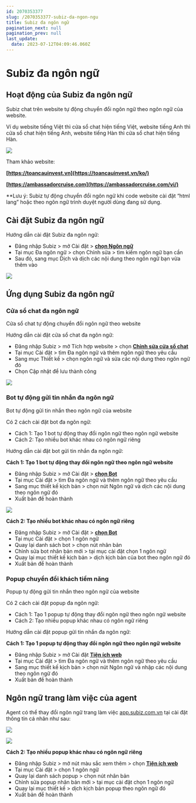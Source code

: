 ```yaml
---
id: 2070353377
slug: /2070353377-subiz-da-ngon-ngu
title: Subiz đa ngôn ngữ
pagination_next: null
pagination_prev: null
last_update:
  date: 2023-07-12T04:09:46.060Z
---
```


# Subiz đa ngôn ngữ



## Hoạt động của Subiz đa ngôn ngữ


Subiz chat trên website tự động chuyển đổi ngôn ngữ theo ngôn ngữ của website.



Ví dụ website tiếng Việt thì cửa sổ chat hiện tiếng Việt, website tiếng Anh thì cửa sổ chat hiện tiếng Anh, website tiếng Hàn thì cửa sổ chat hiện tiếng Hàn.




![](https://vcdn.subiz-cdn.com/file/firtbcykbhrgosvqinju_acpxkgumifuoofoosble)




Tham khảo website:

**[https://toancauinvest.vn](https://toancauinvest.vn/ko/)**

**[https://ambassadorcruise.com](https://ambassadorcruise.com/vi/)**



\*\*Lưu ý: Subiz tự động chuyển đổi ngôn ngữ khi code website cài đặt “html lang” hoặc theo ngôn ngữ trình duyệt người dùng đang sử dụng.
## Cài đặt Subiz đa ngôn ngữ


Hướng dẫn cài đặt Subiz đa ngôn ngữ:

- Đăng nhập Subiz > mở Cài đặt > **[chọn Ngôn ngữ](https://app.subiz.com.vn/language/)**
- Tại mục Đa ngôn ngữ > chọn Chỉnh sửa > tìm kiếm ngôn ngữ bạn cần
- Sau đó, sang mục Dịch và dịch các nội dung theo ngôn ngữ bạn vừa thêm vào




![](https://vcdn.subiz-cdn.com/file/firtbcykeubnrdhykpis_acpxkgumifuoofoosble)



## Ứng dụng Subiz đa ngôn ngữ

### Cửa sổ chat đa ngôn ngữ


Cửa sổ chat tự động chuyển đổi ngôn ngữ theo website

Hướng dẫn cài đặt cửa sổ chat đa ngôn ngữ:

- Đăng nhập Subiz > mở Tích hợp website > chọn **[Chỉnh sửa cửa sổ chat](https://app.subiz.com.vn/chatbox/design)**
- Tại mục Cài đặt > tìm Đa ngôn ngữ và thêm ngôn ngữ theo yêu cầu
- Sang mục Thiết kế > chọn ngôn ngữ và sửa các nội dung theo ngôn ngữ đó
- Chọn Cập nhật để lưu thành công




![](https://vcdn.subiz-cdn.com/file/firtbcykhqldmwwqplcf_acpxkgumifuoofoosble)





### Bot tự động gửi tin nhắn đa ngôn ngữ


Bot tự động gửi tin nhắn theo ngôn ngữ của website

Có 2 cách cài đặt bot đa ngôn ngữ: 

- Cách 1: Tạo 1 bot tự động thay đổi ngôn ngữ theo ngôn ngữ website
- Cách 2: Tạo nhiều bot khác nhau có ngôn ngữ riêng



Hướng dẫn cài đặt bot gửi tin nhắn đa ngôn ngữ:



**Cách 1: Tạo 1 bot tự động thay đổi ngôn ngữ theo ngôn ngữ website**

- Đăng nhập Subiz > mở Cài đặt > **[chọn Bot](https://app.subiz.com.vn/bots)**
- Tại mục Cài đặt > tìm Đa ngôn ngữ và thêm ngôn ngữ theo yêu cầu
- Sang mục thiết kế kịch bản > chọn nút Ngôn ngữ và dịch các nội dung theo ngôn ngữ đó
- Xuất bản đề hoàn thành


![](https://vcdn.subiz-cdn.com/file/firtbcykkopfobamqvoi_acpxkgumifuoofoosble)




**Cách 2: Tạo nhiều bot khác nhau có ngôn ngữ riêng**

- Đăng nhập Subiz > mở Cài đặt > **[chọn Bot](https://app.subiz.com.vn/bots)**
- Tại mục Cài đặt > chọn 1 ngôn ngữ
- Quay lại danh sách bot > chọn nút nhân bản
- Chỉnh sửa bot nhân bản mới > tại mục cài đặt chọn 1 ngôn ngữ
- Quay lại mục thiết kế kịch bản > dịch kịch bản của bot theo ngôn ngữ đó
- Xuất bản để hoàn thành
### Popup chuyển đổi khách tiềm năng


Popup tự động gửi tin nhắn theo ngôn ngữ của website

Có 2 cách cài đặt popup đa ngôn ngữ: 

- Cách 1: Tạo 1 popup tự động thay đổi ngôn ngữ theo ngôn ngữ website
- Cách 2: Tạo nhiều popup khác nhau có ngôn ngữ riêng



Hướng dẫn cài đặt popup gửi tin nhắn đa ngôn ngữ:



**Cách 1: Tạo 1 popup tự động thay đổi ngôn ngữ theo ngôn ngữ website**

- Đăng nhập Subiz > mở Cài đặt **[Tiện ích web](https://app.subiz.com.vn/web_plugin)**
- Tại mục Cài đặt > tìm Đa ngôn ngữ và thêm ngôn ngữ theo yêu cầu
- Sang mục thiết kế kịch bản > chọn nút Ngôn ngữ và nhập các nội dung theo ngôn ngữ đó
- Xuất bản đề hoàn thành


## Ngôn ngữ trang làm việc của agent


Agent có thể thay đổi ngôn ngữ trang làm việc [app.subiz.com.vn](https://app.subiz.com.vn/) tại cài đặt thông tin cá nhân như sau: 


![](https://vcdn.subiz-cdn.com/file/firtbdctugsqdhqyqzdj_acpxkgumifuoofoosble)



![](https://vcdn.subiz-cdn.com/file/firtbcykqvycjvkfgcme_acpxkgumifuoofoosble)




**Cách 2: Tạo nhiều popup khác nhau có ngôn ngữ riêng**

- Đăng nhập Subiz > mở nút màu sắc xem thêm > chọn **[Tiện ích web](https://app.subiz.com.vn/web_plugin)**
- Tại mục Cài đặt > chọn 1 ngôn ngữ
- Quay lại danh sách popup > chọn nút nhân bản
- Chỉnh sửa popup nhân bản mới > tại mục cài đặt chọn 1 ngôn ngữ
- Quay lại mục thiết kế > dịch kịch bản popup theo ngôn ngữ đó
- Xuất bản để hoàn thành